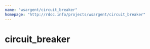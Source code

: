 ```yaml
---
name: "wsargent/circuit_breaker"
homepage: "http://rdoc.info/projects/wsargent/circuit_breaker"
---
```

# circuit_breaker
